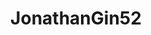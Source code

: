 ---
title: JonathanGin52
github: https://github.com/JonathanGin52
mode: light
transition: 1.3s
score: 90.63
archetype:
- Game
---
